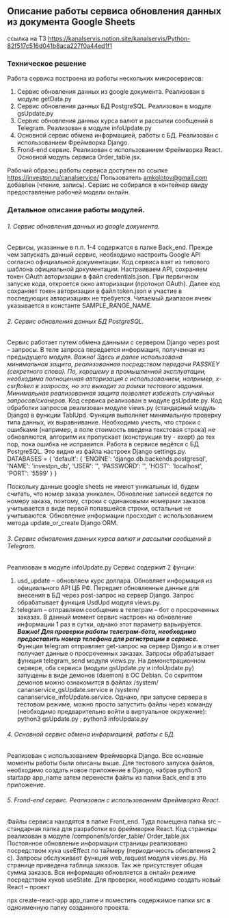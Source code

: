 ## Описание работы сервиса обновления данных из документа Google Sheets
ссылка на ТЗ https://kanalservis.notion.site/kanalservis/Python-82f517c516d041b8aca227f0a44ed1f1
### Техническое решение
Работа сервиса построена из работы нескольких микросервисов:
1.	Сервис обновления данных из google документа. Реализован в модуле getData.py
2.	Сервис обновления данных БД PostgreSQL. Реализован в модуле gsUpdate.py
3.	Сервис обновления данных курса валют и рассылки сообщений в Telegram. Реализован в модуле infoUpdate.py
4.	Основной сервис обмена информацией, работы с БД. Реализован с использованием Фреймворка Django.
5.	Frond-end сервис. Реализован с использованием Фреймворка React. Основной модуль сервиса Order_table.jsx.

Рабочий образец работы сервиса доступен по ссылке https://investpn.ru/canalservice/
Пользователь amkolotov@gmail.com добавлен (чтение, запись).
Сервис не собирался в контейнер ввиду предоставление рабочей модели онлайн.
### Детальное описание работы модулей.
###### 1.	Сервис обновления данных из google документа.
Сервисы, указанные в п.п. 1-4 содержатся в папке Back_end.
Прежде чем запускать данный сервис, необходимо настроить Google API согласно официальной документации.
Код сервиса взят из типового шаблона официальной документации. Настраиваем API, сохраняем токен OAuth авторизации в файл credentials.json.  При первичном запуске кода, откроется окно авторизации (протокол OAuth). Далее код сохраняет токен авторизации в файл token.json и участие в последующих авторизациях не требуется.
Читаемый диапазон ячеек указывается в константе SAMPLE_RANGE_NAME.
###### 2.	Сервис обновления данных БД PostgreSQL.
Сервис работает путем обмена данными с сервером Django через post – запросы. В теле запроса передается информация, полученная из предыдущего модуля. 
_Важно! Здесь и далее использована минимальная защита, реализованная посредством передачи PASSKEY (секретного слова). По, хорошему в промышленной эксплуатации, необходима полноценная авторизация с использованием, например, x-csrftoken в запросах, но это выходит за рамки тестового задания. Минимальная реализованная защита позволяет избежать случайных запросов/сканеров._
Код сервиса реализован в модуле gsUpdate.py.
Код обработки запросов реализован модуле views.py (стандарный модуль Django) в функции TablUpd. Функция выполняет минимальную проверку типа данных, их выравнивание. Необходимо учесть, что строки с ошибками (например, в поле стоимость введена текстовая строка) не обновляются, алгоритм их пропускает (конструкция try - exept) до тех пор, пока ошибка не исправится.
Работа в сервисе ведётся с БД PostgreSQL. Это видно из файла настроек Django settings.py.
DATABASES = {
    'default': {
        'ENGINE': 'django.db.backends.postgresql',
        'NAME': 'investpn_db',
        'USER': '',
        'PASSWORD': '',
        'HOST': 'localhost',
        'PORT': '5599'
    }
}

Поскольку данные google sheets не имеют уникальных id, будем считать, что номер заказа уникален. Обновление записей ведется по номеру заказа, поэтому, строки с одинаковыми номерами заказов учитывается в виде первой попавшейся строки, остальные не учитываются.
Обновление информации просходит с использованием метода update_or_create Django ORM.
###### 3.	Сервис обновления данных курса валют и рассылки сообщений в Telegram. 
Реализован в модуле infoUpdate.py
Сервис содержит 2 фунции:
 1. usd_update – обновляем курс доллара. Обновляет информация из официального API ЦБ РФ. Передает обновленные данные для внесения в БД через post-запрос на сервер Django. Запрос обрабатывает функция UsdUpd модуля views.py.
 2. telegram – отправляем сообщение в телеграм – бот о просроченных заказах.
В данный момент сервис настроен на обновление информации 1 раз в сутки, однако этот параметр варьируется.
___Важно! Для проверки работы телеграм-бота, необходимо предоставить номер телефона для регистрации в сервисе.___
Функция telegram отправляет get-запрос на сервер Django и в ответ получает данные о просроченных заказах. Запросы обрабатывает функция telegram_send модуля views.py.
На демонстрационном сервере, оба сервиса (модули gsUpdate.py и infoUpdate.py) запущены в виде демонов (daemon) в ОС Debian. Со скриптом демонов можно ознакомится в файлах /system/ cananservice_gsUpdate.service и /system/ cananservice_infoUpdate.service.
Однако, при запуске сервера в тестовом режиме, можно просто запустить файлы через команду (необходимо предварительно войти в виртуальное окружение):
python3 gsUpdate.py ; 
python3 infoUpdate.py 
###### 4.	Основной сервис обмена информацией, работы с БД. 
Реализован с использованием Фреймворка Django. Все основные моменты работы были описаны выше. Для тестового запуска файлов, необходимо создать новое приложение в Django, набрав
python3 startapp app_name
затем перенести файлы из папки Back_end в это приложение.
###### 5.	Frond-end сервис. Реализован с использованием Фреймворка React.
Файлы сервиса находятся в папке Front_end. Туда помещена папка src – стандарная папка для разработки во фреймворке React.
Код страницы реализован в модуле /components/order_table/ Order_table.jsx
Постоянное обновление информации страницы реализовано посредством хука useEffect по таймеру (периодичность обновления 2 с). Запросы обслуживает функция web_request модуля views.py. На странице приведена таблица заказов. Так же присутствует общая сумма заказов. Вся информация обновляется в онлайн режиме посредством хуков useState.
Для проверки, необходимо создать новый React – проект

npx create-react-app app_name
и поместить содержимое папки src в одноименную папку созданного проекта.
